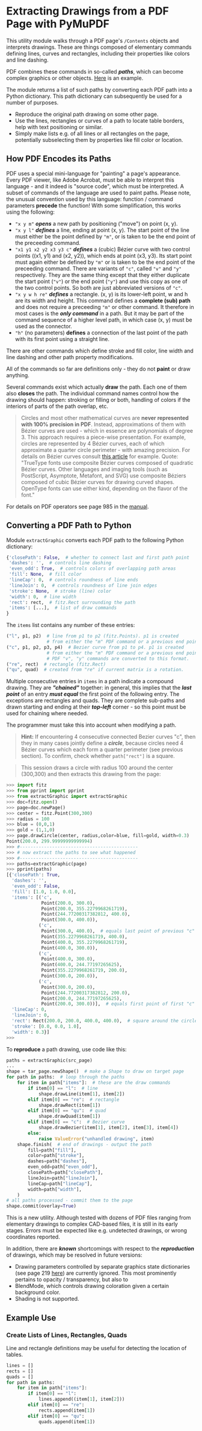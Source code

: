 # Extracting Drawings from a PDF Page with PyMuPDF
This utility module walks through a PDF page's ``/Contents`` objects and interprets drawings. These are things composed of elementary commands defining lines, curves and rectangles, including their properties like colors and line dashing.

PDF combines these commands in so-called **_paths_**, which can become complex graphics or other objects. [Here](https://github.com/pymupdf/PyMuPDF-Utilities/blob/master/shapes/symbol-list.pdf) is an example.

The module returns a list of such paths by converting each PDF path into a Python dictionary. This path dictionary can subsequently be used for a number of purposes.

* Reproduce the original path drawing on some other page.
* Use the lines, rectangles or curves of a path to locate table borders, help with text positioning or similar.
* Simply make lists e.g. of all lines or all rectangles on the page, potentially subselecting them by properties like fill color or location.

## How PDF Encodes its Paths
PDF uses a special mini-language for "painting" a page's appearance. Every PDF viewer, like Adobe Acrobat, must be able to interpret this language - and it indeed is "source code", which must be interpreted. A subset of commands of the language are used to paint paths. Please note, the unusual convention used by this language: function / command parameters **precede** the function! With some simplification, this works using the following:

* `"x y m"` **_opens_** a new path by positioning ("move") on point (x, y).
* `"x y l"` **_defines_** a line, ending at point (x, y). The start point of the line must either be the point defined by `"m"`, or is taken to be the end point of the preceeding command.
* `"x1 y1 x2 y2 x3 y3 c"` **_defines_** a (cubic) Bézier curve with two control points ((x1, y1) and (x2, y2)), which ends at point (x3, y3). Its start point must again either be defined by `"m"` or is taken to be the end point of the preceeding command. There are variants of `"c"`, called `"v"` and `"y"` respectively. They are the same thing except that they either duplicate the start point (`"v"`) or the end point (`"y"`) and use this copy as one of the two control points. So both are just abbreviated versions of `"c"`.
* `"x y w h re"` **_defines_** a rectangle. (x, y) is its lower-left point, w and h are its width and height. This command defines a **complete (sub) path** and does not require a preceeding `"m"` or other command. It therefore in most cases is the **_only command_** in a path. But it may be part of the command sequence of a higher level path, in which case (x, y) must be used as the connector.
* `"h"` (no parameters) **defines** a connection of the last point of the path with its first point using a straight line.

There are other commands which define stroke and fill color, line width and line dashing and other path property modifications.

All of the commands so far are definitions only - they do not **paint** or draw anything.

Several commands exist which actually **draw** the path. Each one of them also **closes** the path. The individual command names control how the drawing should happen: stroking or filling or both, handling of colors if the interiors of parts of the path overlap, etc.

> Circles and most other mathematical curves are **never represented with 100% precision in PDF**. Instead, approximations of them with Bézier curves are used - which in essence are polynomials of degree 3. This approach requires a piece-wise presentation. For example, circles are represented by 4 Bézier curves, each of which approximate a quarter circle perimeter - with amazing precision. For details on Bézier curves consult [this article](https://en.wikipedia.org/wiki/B%C3%A9zier_curve) for example. Quote: "TrueType fonts use composite Bézier curves composed of quadratic Bézier curves. Other languages and imaging tools (such as PostScript, Asymptote, Metafont, and SVG) use composite Béziers composed of cubic Bézier curves for drawing curved shapes. OpenType fonts can use either kind, depending on the flavor of the font."


For details on PDF operators see page 985 in the [manual](https://www.adobe.com/content/dam/acom/en/devnet/acrobat/pdfs/pdf_reference_1-7.pdf).

## Converting a PDF Path to Python

Module ``extractGraphic`` converts each PDF path to the following Python dictionary:

```python
{'closePath': False,  # whether to connect last and first path point
 'dashes': '',  # controls line dashing
 'even_odd': True,  # controls colors of overlapping path areas
 'fill': None,  # fill color
 'lineCap': 0,  # controls roundness of line ends
 'lineJoin': 0,  # controls roundness of line join edges
 'stroke': None,  # stroke (line) color
 'width': 0,  # line width
 'rect': rect,  # fitz.Rect surrounding the path
 'items': [...],  # list of draw commands
}
 ```

The ``items`` list contains any number of these entries:

```python
("l", p1, p2)  # line from p1 to p2 (fitz.Points). p1 is created
               # from either the "m" PDF command or a previous end point.
("c", p1, p2, p3, p4)  # Bezier curve from p1 to p4. p1 is created
               # from either the "m" PDF command or a previous end point.
               # PDF "v", "y" commands are converted to this format.
("re", rect)  # rectangle (fitz.Rect)
("qu", quad)  # created from "re" if current matrix is a rotation.
```

Multiple consecutive entries in ``items`` in a path indicate a compound drawing. They are **_"chained"_** together: in general, this implies that the **_last point_** of an entry **_must equal_** the first point of the following entry. The exceptions are rectangles and quads. They are complete sub-paths and drawn starting and ending at their **_top-left_** corner - so this point must be used for chaining where needed.

The programmer must take this into account when modifying a path.

> **Hint:** If encountering 4 consecutive connected Bezier curves "c", then they in many cases jointly define a **_circle_**, because circles need 4 Bézier curves which each form a quarter perimeter (see previous section). To confirm, check whether ``path["rect"]`` is a square.

> This session draws a circle with radius 100 around the center (300,300) and then extracts this drawing from the page:

```python
>>> import fitz
>>> from pprint import pprint
>>> from extractGraphic import extractGraphic
>>> doc=fitz.open()
>>> page=doc.newPage()
>>> center = fitz.Point(300,300)
>>> radius = 100
>>> blue = (0,0,1)
>>> gold = (1,1,0)
>>> page.drawCircle(center, radius,color=blue, fill=gold, width=0.3)
Point(200.0, 299.99999999999994)
>>> #--------------------------------------------
>>> # now extract the paths to see what happened
>>> #--------------------------------------------
>>> paths=extractGraphic(page)
>>> pprint(paths)
[{'closePath': True,
  'dashes': '',
  'even_odd': False,
  'fill': [1.0, 1.0, 0.0],
  'items': [('c',
             Point(200.0, 300.0),
             Point(200.0, 355.2279968261719),
             Point(244.77200317382812, 400.0),
             Point(300.0, 400.0)),
            ('c',
             Point(300.0, 400.0),  # equals last point of previous "c"
             Point(355.2279968261719, 400.0),
             Point(400.0, 355.2279968261719),
             Point(400.0, 300.0)),
            ('c',
             Point(400.0, 300.0),
             Point(400.0, 244.77197265625),
             Point(355.2279968261719, 200.0),
             Point(300.0, 200.0)),
            ('c',
             Point(300.0, 200.0),
             Point(244.77200317382812, 200.0),
             Point(200.0, 244.77197265625),
             Point(200.0, 300.0))],  # equals first point of first "c"
  'lineCap': 0,
  'lineJoin': 0,
  'rect': Rect(200.0, 200.0, 400.0, 400.0),  # square around the circle
  'stroke': [0.0, 0.0, 1.0],
  'width': 0.3}]
>>> 
```

To **reproduce** a path drawing, use code like this:

```python
paths = extractGraphic(src_page)
...
shape = tar_page.newShape()  # make a Shape to draw on target page
for path in paths:  # loop through the paths
    for item in path["items"]:  # these are the draw commands
        if item[0] == "l":  # line
            shape.drawLine(item[1], item[2])
        elif item[0] == "re":  # rectangle
            shape.drawRect(item[1])
        elif item[0] == "qu":  # quad
            shape.drawQuad(item[1])
        elif item[0] == "c":  # Bezier curve
            shape.drawBezier(item[1], item[2], item[3], item[4])
        else:
            raise ValueError("unhandled drawing", item)
    shape.finish(  # end of drawings - output the path
        fill=path["fill"],
        color=path["stroke"],
        dashes=path["dashes"],
        even_odd=path["even_odd"],
        closePath=path["closePath"],
        lineJoin=path["lineJoin"],
        lineCap=path["lineCap"],
        width=path["width"],
    )
# all paths processed - commit them to the page
shape.commit(overlay=True)
```

This is a new utility. Although tested with dozens of PDF files ranging from elementary drawings to complex CAD-based files, it is still in its early stages. Errors must be expected like e.g. undetected drawings, or wrong coordinates reported.

In addition, there are **_known_** shortcomings with respect to the **_reproduction_** of drawings, which may be resolved in future versions:

* Drawing parameters controlled by separate graphics state dictionaries (see page 219 [here](https://www.adobe.com/content/dam/acom/en/devnet/acrobat/pdfs/pdf_reference_1-7.pdf)) are currently ignored. This most prominently pertains to opacity / transparency, but also to
* BlendMode, which controls drawing coloration given a certain background color.
* Shading is not supported.

## Example Use
### Create Lists of Lines, Rectangles, Quads
Line and rectangle definitions may be useful for detecting the location of tables.
```python
lines = []
rects = []
quads = []
for path in paths:
    for item in path["items"]:
        if item[0] == "l":
            lines.append((item[1], item[2]))
        elif item[0] == "re":
            rects.append(item[1])
        elif item[0] == "qu":
            quads.append(item[1])
```

